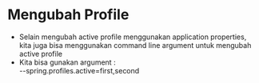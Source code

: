 # Mengubah Profile
* Selain mengubah active profile menggunakan application properties, kita juga bisa menggunakan command line argument untuk mengubah active profile
* Kita bisa gunakan argument :  
--spring.profiles.active=first,second 
